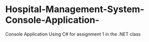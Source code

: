 # Hospital-Management-System-Console-Application-
Console Application Using C# for assignment 1 in the .NET class
